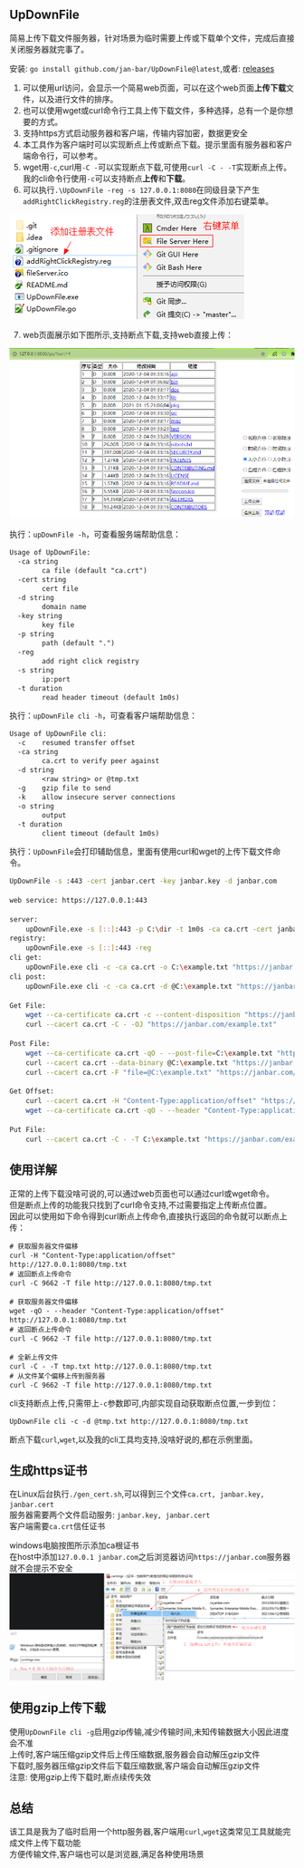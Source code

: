 ## UpDownFile
简易上传下载文件服务器，针对场景为临时需要上传或下载单个文件，完成后直接关闭服务器就完事了。

安装: `go install github.com/jan-bar/UpDownFile@latest`,或者: [releases](https://github.com/jan-bar/UpDownFile/releases)

1. 可以使用url访问，会显示一个简易web页面，可以在这个web页面**上传下载**文件，以及进行文件的排序。  
2. 也可以使用wget或curl命令行工具上传下载文件，多种选择，总有一个是你想要的方式。  
3. 支持https方式启动服务器和客户端，传输内容加密，数据更安全  
4. 本工具作为客户端时可以实现断点上传或断点下载。提示里面有服务器和客户端命令行，可以参考。  
5. wget用`-c`,curl用`-C -`可以实现断点下载,可使用`curl -C - -T`实现断点上传。我的cli命令行使用`-c`可以支持断点**上传**和**下载**。  
6. 可以执行`.\UpDownFile -reg -s 127.0.0.1:8080`在同级目录下产生`addRightClickRegistry.reg`的注册表文件,双击reg文件添加右键菜单。  

![生成右键菜单](RightClick.png)

7. web页面展示如下图所示,支持断点下载,支持web直接上传：

![展示Web页面](ShowWeb.png)

执行：`upDownFile -h`，可查看服务端帮助信息：
```shell
Usage of UpDownFile:
  -ca string
        ca file (default "ca.crt")
  -cert string
        cert file
  -d string
        domain name
  -key string
        key file
  -p string
        path (default ".")
  -reg
        add right click registry
  -s string
        ip:port
  -t duration
        read header timeout (default 1m0s)
```

执行：`upDownFile cli -h`，可查看客户端帮助信息：
```shell
Usage of UpDownFile cli:
  -c    resumed transfer offset
  -ca string
        ca.crt to verify peer against
  -d string
        <raw string> or @tmp.txt
  -g    gzip file to send
  -k    allow insecure server connections
  -o string
        output
  -t duration
        client timeout (default 1m0s)
```

执行：`UpDownFile`会打印辅助信息，里面有使用curl和wget的上传下载文件命令。  
```bash
UpDownFile -s :443 -cert janbar.cert -key janbar.key -d janbar.com

web service: https://127.0.0.1:443

server:
    upDownFile.exe -s [::]:443 -p C:\dir -t 1m0s -ca ca.crt -cert janbar.cert -key janbar.key -d janbar.com
registry:
    upDownFile.exe -s [::]:443 -reg
cli get:
    upDownFile.exe cli -c -ca ca.crt -o C:\example.txt "https://janbar.com/example.txt"
cli post:
    upDownFile.exe cli -c -ca ca.crt -d @C:\example.txt "https://janbar.com/example.txt"

Get File:
    wget --ca-certificate ca.crt -c --content-disposition "https://janbar.com/example.txt"
    curl --cacert ca.crt -C - -OJ "https://janbar.com/example.txt"

Post File:
    wget --ca-certificate ca.crt -qO - --post-file=C:\example.txt "https://janbar.com/example.txt"
    curl --cacert ca.crt --data-binary @C:\example.txt "https://janbar.com/example.txt"
    curl --cacert ca.crt -F "file=@C:\example.txt" "https://janbar.com/example.txt/"

Get Offset:
    curl --cacert ca.crt -H "Content-Type:application/offset" "https://janbar.com/example.txt"
    wget --ca-certificate ca.crt -qO - --header "Content-Type:application/offset" "https://janbar.com/example.txt"

Put File:
    curl --cacert ca.crt -C - -T C:\example.txt "https://janbar.com/example.txt"
```

## 使用详解
正常的上传下载没啥可说的,可以通过web页面也可以通过curl或wget命令。  
但是断点上传的功能我只找到了curl命令支持,不过需要指定上传断点位置。  
因此可以使用如下命令得到curl断点上传命令,直接执行返回的命令就可以断点上传：  
```shell
# 获取服务器文件偏移
curl -H "Content-Type:application/offset" http://127.0.0.1:8080/tmp.txt
# 返回断点上传命令
curl -C 9662 -T file http://127.0.0.1:8080/tmp.txt

# 获取服务器文件偏移
wget -qO - --header "Content-Type:application/offset" http://127.0.0.1:8080/tmp.txt
# 返回断点上传命令
curl -C 9662 -T file http://127.0.0.1:8080/tmp.txt

# 全新上传文件
curl -C - -T tmp.txt http://127.0.0.1:8080/tmp.txt
# 从文件某个偏移上传到服务器
curl -C 9662 -T file http://127.0.0.1:8080/tmp.txt
```

cli支持断点上传,只需带上`-c`参数即可,内部实现自动获取断点位置,一步到位：
```shell
UpDownFile cli -c -d @tmp.txt http://127.0.0.1:8080/tmp.txt
```
断点下载`curl`,`wget`,以及我的cli工具均支持,没啥好说的,都在示例里面。

## 生成https证书
在Linux后台执行`./gen_cert.sh`,可以得到三个文件`ca.crt, janbar.key, janbar.cert`  
服务器需要两个文件启动服务: `janbar.key, janbar.cert`  
客户端需要`ca.crt`信任证书  

windows电脑按图所示添加ca根证书  
在host中添加`127.0.0.1 janbar.com`之后浏览器访问`https://janbar.com`服务器就不会提示不安全  
![load_ca](load_ca.png)

## 使用gzip上传下载
使用`UpDownFile cli -g`启用gzip传输,减少传输时间,未知传输数据大小因此进度会不准  
上传时,客户端压缩gzip文件后上传压缩数据,服务器会自动解压gzip文件  
下载时,服务器压缩gzip文件后下载压缩数据,客户端会自动解压gzip文件  
注意: 使用gzip上传下载时,断点续传失效  

## 总结
该工具是我为了临时启用一个http服务器,客户端用`curl`,`wget`这类常见工具就能完成文件上传下载功能  
方便传输文件,客户端也可以是浏览器,满足各种使用场景
